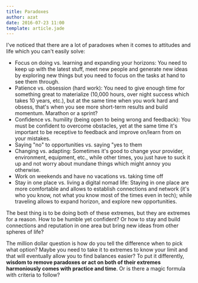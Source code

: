 ```yaml
---
title: Paradoxes
author: azat
date: 2016-07-23 11:00
template: article.jade
---
```



I've noticed that there are a lot of paradoxes when it comes to attitudes and life which you can't easily solve:

* Focus on doing vs. learning and expanding your horizons: You need to keep up with the latest stuff, meet new people and generate new ideas by exploring new things but you need to focus on the tasks at hand to see them through.
* Patience vs. obsession (hard work): You need to give enough time for something great to materialize (10,000 hours, over night success which takes 10 years, etc.), but at the same time when you work hard and obsess, that's when you see more short-term results and build momentum. Marathon or a sprint?
* Confidence vs. humility (being open to being wrong and feedback): You must be confident to overcome obstacles, yet at the same time it's important to be receptive to feedback and improve on/learn from on your mistakes.
* Saying "no" to opportunities vs. saying "yes to them
* Changing vs. adapting: Sometimes it's good to change your provider, environment, equipment, etc., while other times, you just have to suck it up and not worry about mundane things which might annoy you otherwise.
* Work on weekends and have no vacations vs. taking time off
* Stay in one place vs. living a digital nomad life: Staying in one place are more comfortable and allows to establish connections and network (it's who you know, not what you know most of the times even in tech); while traveling allows to expand horizon, and explore new opportunities.

The best thing is to be doing both of these extremes, but they are extremes for a reason. How to be humble yet confident? Or how to stay and build connections and reputation in one area but bring new ideas from other spheres of life?

The million dollar question is how do you tell the difference when to pick what option? Maybe you need to take it to extremes to know your limit and that will eventually allow you to find balances easier? To put it differently, **wisdom to remove paradoxes or act on both of their extremes harmoniously comes with practice and time**. Or is there a magic formula with criteria to follow?